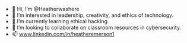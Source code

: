 - 👋 Hi, I’m @Heatherwashere
- 👀 I’m interested in leadership, creativity, and ethics of technology.
- 🌱 I’m currently learning ethical hacking. 
- 💞️ I’m looking to collaborate on classroom resources in cybersecurity. 
- 📫 www.linkedin.com/in/heatheremerson1

<!---
Heatherwashere/Heatherwashere is a ✨ special ✨ repository because its `README.md` (this file) appears on your GitHub profile.
You can click the Preview link to take a look at your changes.
--->
